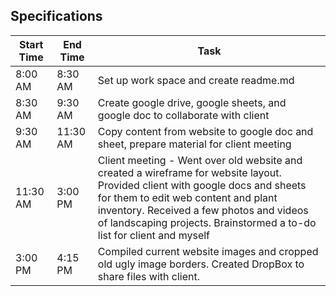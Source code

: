 ## Specifications

|  Start Time | End Time | Task |
|---|---|---|
| 8:00 AM | 8:30 AM | Set up work space and create readme.md |
| 8:30 AM | 9:30 AM | Create google drive, google sheets, and google doc to collaborate with client |
| 9:30 AM | 11:30 AM | Copy content from website to google doc and sheet, prepare material for client meeting |
| 11:30 AM | 3:00 PM | Client meeting - Went over old website and created a wireframe for website layout. Provided client with google docs and sheets for them to edit web content and plant inventory. Received a few photos and videos of landscaping projects. Brainstormed a to-do list for client and myself |
| 3:00 PM | 4:15 PM | Compiled current website images and cropped old ugly image borders. Created DropBox to share files with client. |
